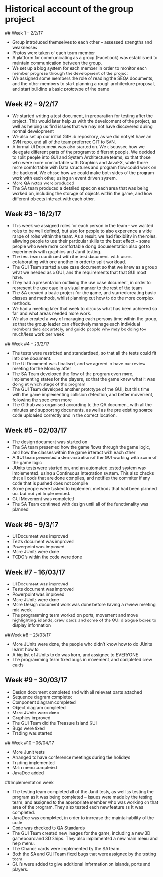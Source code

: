# Historical account of the group project


## Week 1 – 2/2/17

-	Group introduced themselves to each other – assessed strengths and weaknesses
-	Photos were taken of each team member
-	A platform for communicating as a group (Facebook) was established to maintain communication between the group.
-	We set up a blog system for each member in order to monitor each member progress through the development of the project
-	We assigned some members the role of reading the SEQA documents, and the other members to start planning a rough architecture proposal, and start building a basic prototype of the game

## Week #2 – 9/2/17

-	We started writing a test document, in preparation for testing after the project. This would later help us with the development of the project, as well as helping us find issues that we may not have discovered during normal development
-	We also set up our initial GitHub repository, as we did not yet have an SVN repo, and all of the team preferred GIT to SVN.
-	A formal UI Document was also started on. We discussed how we delegate different parts of the program to different people. We decided to split people into GUI and System Architecture teams, so that those who were more comfortable with Graphics and JavaFX, while those more comfortable with Data structures and program flow could work on the backend. We chose how we could make both sides of the program work with each other, using an event driven system.
-	More QA notes were produced
-  The SA team produced a detailed spec on each area that was being worked on, including the storage of objects within the game, and how different objects interact with each other.

## Week #3 – 16/2/17

-	This week we assigned roles for each person in the team – we wanted roles to be well defined, but also for people to also experience a wide range of roles within the team. As a result, we had flexibility in the roles, allowing people to use their particular skills to the best effect – some people who were more comfortable doing documentation also got to experiments with graphics and Junit testing. 
-	The test team continued with the test document, with users collaborating with one another in order to split workload.
-	The GUI Team started a use case document so that we knew as a group what we needed as a GUI, and the requirements that that GUI most have.
-	They had a presentation outlining the use case document, in order to represent the use case in a visual manner to the rest of the team
-	The SA created a basic project for the game, and started creating basic classes and methods, whilst planning out how to do the more complex methods.
-	We had a meeting later that week to discuss what has been achieved so far, and what areas needed more work.
-	We also created a way of managing each persons time within the group, so that the group leader can effectively manage each individual members time accurately, and guide people who may be doing too much/less work per week

## Week #4 – 23/2/17

-	The tests were restricted and standardised, so that all the tests could fit into one document.
-	The UI Document was finalised, and we agreed to have our review meeting for the Monday after
-	The SA Team developed the flow of the program even more, implementing states for the players, so that the game knew what it was doing at which stage of the program 
-	The GUI Team developed another prototype of the GUI, but this time with the game implementing collision detection, and better movement, following the spec even more
-	The Github was organised according to the QA document, with all the minutes and supporting documents, as well as the pre existing source code uploaded correctly and In the correct location.

## Week #5 – 02/03/17

-	The design document was started on
-	The SA team presented how the game flows through the game logic, and how the classes within the game interact with each other
-	A GUI team presented a demonstration of the GUI working with some of the game logic
-	JUnits tests were started on, and an automated tested system was implemented, using a Continuous Integration system. This also checks that all code that are done compiles, and notifies the commiter if any code that is pushed does not compile
-	Some people were tasked to implement methods that had been planned out but not yet implemented.
-	GUI Movement was completed
-	The SA Team continued with design until all of the functionality was planned
  
## Week #6 – 9/3/17

-	UI Document was improved
-	Tests document was improved
-	Powerpoint was improved
-	More JUnits were done
-	TODO’s within the code were done
  
## Week #7 – 16/03/17

-	UI Document was improved
-	Tests document was improved
-	Powerpoint was improved
-	More JUnits were done
-	More Design document work was done before having a review meeting mid week
-	The programming team worked on ports, movement and move highlighting, islands, crew cards and some of the GUI dialogue boxes to display information

##Week #8 – 23/03/17

-   More JUnits were done, the people who didn’t know how to do JUnits learnt how to
-	A big list of JUnits to do was born, and assigned to EVERYONE
-	The programming team fixed bugs in movement, and completed crew cards
 
## Week #9 – 30/03/17

-	Design document completed and with all relevant parts attached
-	Sequence diagram completed
-  Component diagram completed
- 	Object diagram completed
-	More JUnits were done
-	Graphics improved
-	The GUI Team did the Treasure Island GUI
-	Bugs were fixed
-	Trading was started
 
## Week #10 – 06/04/17

-  More Junit tests
-  Arranged to have conference meetings during the holidays
-  Trading implemented
-  Main menu completed
-  JavaDoc added

##Implementation week

-  The testing team completed all of the Junit tests, as well as testing the program as it was being completed – Issues were made by the testing team, and assigned to the appropriate member who was working on that area of the program. They also tested each new feature as It was completed. 
-  JavaDoc was completed, in order to increase the maintainability of the code
-  Code was checked to QA Standards
-  The GUI Team created new images for the game, including a new 3D gameboard and 3D Ships. They also implamented a new main menu and help menu.
-  The Chance cards were implemented by the SA team. 
-  Both the SA and GUI Team fixed bugs that were assigned by the testing team
-  GUI’s were added to give additional information on islands, ports and players.

	
